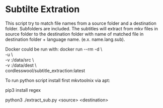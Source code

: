 # Subtilte Extration

This script try to match file names from a source folder and a destination folder. 
Subfolders are included. The subtitles will extract from mkv files in source folder to
the destination folder with name of matched file in destination folder + language name. 
(e.x. name.lang.sub).

Docker could be run with:
docker run --rm -d \\\
-u <user-id> \\\
-v <source>:/data/src \\\
-v <destination>:/data/dest \\\
cordlesswool/subtitle_extraction:latest


To run python script install first mkvtoolnix via apt: 

pip3 install regex

python3 ./extract_sub.py \<source> \<destination>
